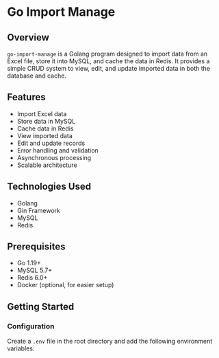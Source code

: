 # Go Import Manage

## Overview
`go-import-manage` is a Golang program designed to import data from an Excel file, store it into MySQL, and cache the data in Redis. It provides a simple CRUD system to view, edit, and update imported data in both the database and cache.

## Features
- Import Excel data
- Store data in MySQL
- Cache data in Redis
- View imported data
- Edit and update records
- Error handling and validation
- Asynchronous processing
- Scalable architecture

## Technologies Used
- Golang
- Gin Framework
- MySQL
- Redis

## Prerequisites
- Go 1.19+
- MySQL 5.7+
- Redis 6.0+
- Docker (optional, for easier setup)

## Getting Started

### Configuration
Create a `.env` file in the root directory and add the following environment variables:
